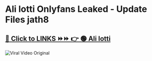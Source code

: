 
 # Ali lotti Onlyfans Leaked - Update Files jath8

## <h2><a href="https://clipsfans.com/Ali_lotti&ref=git">🔗 Click to LINKS ⏩⏩ 👉 🟢 Ali lotti </a></h2>

<a href="https://clipsfans.com/Ali_lotti&ref=git" rel="nofollow" data-target="animated-image.originalLink"><img src="https://i.ibb.co.com/xMMVF88/686577567.gif" alt="Viral Video Original" style="max-width: 100%; display: inline-block;" data-target="animated-image.originalImage"></a>

